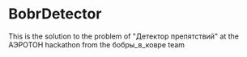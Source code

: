 # BobrDetector
This is the solution to the problem of "Детектор препятствий" at the АЭРОТОН hackathon from the бобры_в_ковре team
